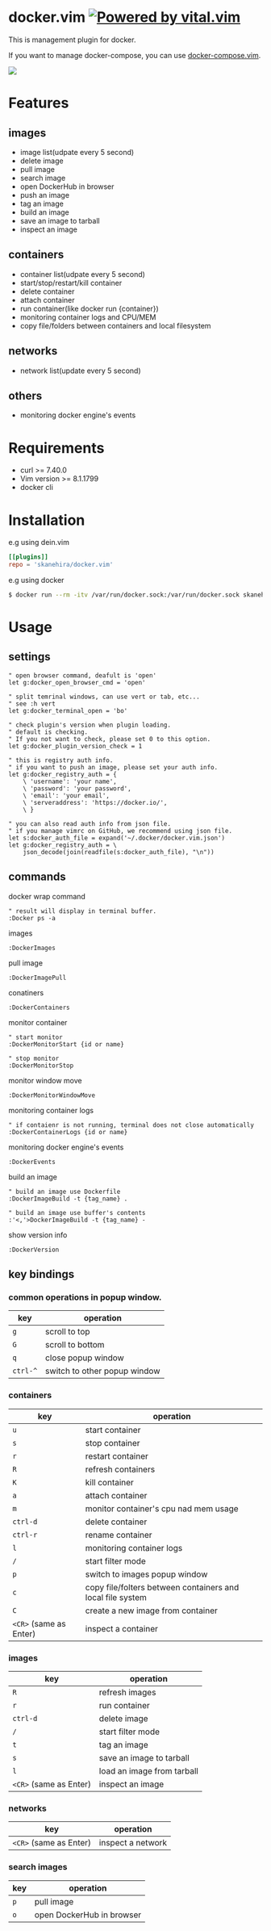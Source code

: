 # docker.vim [![Powered by vital.vim](https://img.shields.io/badge/powered%20by-vital.vim-80273f.svg)](https://github.com/vim-jp/vital.vim)

This is management plugin for docker.

If you want to manage docker-compose, you can use [docker-compose.vim](https://github.com/skanehira/docker-compose.vim).

![](https://imgur.com/5h1FufL.gif)

# Features
## images
- image list(udpate every 5 second)
- delete image
- pull image
- search image
- open DockerHub in browser
- push an image
- tag an image
- build an image
- save an image to tarball
- inspect an image

## containers
- container list(udpate every 5 second)
- start/stop/restart/kill container
- delete container
- attach container
- run container(like docker run {container})
- monitoring container logs and CPU/MEM
- copy file/folders between containers and local filesystem

## networks
- network list(update every 5 second)

## others
- monitoring docker engine's events

# Requirements
- curl >= 7.40.0
- Vim version >= 8.1.1799
- docker cli

# Installation
e.g using dein.vim

```toml
[[plugins]]
repo = 'skanehira/docker.vim'
```

e.g using docker

```sh
$ docker run --rm -itv /var/run/docker.sock:/var/run/docker.sock skanehira/docker.vim
```

# Usage
## settings
```vim
" open browser command, deafult is 'open'
let g:docker_open_browser_cmd = 'open'

" split temrinal windows, can use vert or tab, etc...
" see :h vert
let g:docker_terminal_open = 'bo'

" check plugin's version when plugin loading.
" default is checking.
" If you not want to check, please set 0 to this option.
let g:docker_plugin_version_check = 1

" this is registry auth info.
" if you want to push an image, please set your auth info.
let g:docker_registry_auth = {
	\ 'username': 'your name',
	\ 'password': 'your password',
	\ 'email': 'your email',
	\ 'serveraddress': 'https://docker.io/',
	\ }

" you can also read auth info from json file.
" if you manage vimrc on GitHub, we recommend using json file.
let s:docker_auth_file = expand('~/.docker/docker.vim.json')
let g:docker_registry_auth = \
	json_decode(join(readfile(s:docker_auth_file), "\n"))
```

## commands
docker wrap command

```vim
" result will display in terminal buffer.
:Docker ps -a
```

images
```vim
:DockerImages
```

pull image
```vim
:DockerImagePull
```

conatiners
```vim
:DockerContainers
```

monitor container
```vim
" start monitor
:DockerMonitorStart {id or name}

" stop monitor
:DockerMonitorStop
```

monitor window move
```vim
:DockerMonitorWindowMove
```

monitoring container logs
```vim
" if contaienr is not running, terminal does not close automatically
:DockerContainerLogs {id or name}
```

monitoring docker engine's events
```vim
:DockerEvents
```

build an image
```vim
" build an image use Dockerfile
:DockerImageBuild -t {tag_name} .

" build an image use buffer's contents
:'<,'>DockerImageBuild -t {tag_name} -
```

show version info
```vim
:DockerVersion
```

## key bindings
### common operations in popup window.

| key      | operation                    |
|----------|------------------------------|
| `g`      | scroll to top                |
| `G`      | scroll to bottom             |
| `q`      | close popup window           |
| `ctrl-^` | switch to other popup window |

### containers

| key                    | operation                                                  |
|------------------------|------------------------------------------------------------|
| `u`                    | start container                                            |
| `s`                    | stop container                                             |
| `r`                    | restart container                                          |
| `R`                    | refresh containers                                         |
| `K`                    | kill container                                             |
| `a`                    | attach container                                           |
| `m`                    | monitor container's cpu nad mem usage                      |
| `ctrl-d`               | delete container                                           |
| `ctrl-r`               | rename container                                           |
| `l`                    | monitoring container logs                                  |
| `/`                    | start filter mode                                          |
| `p`                    | switch to images popup window                              |
| `c`                    | copy file/folters between containers and local file system |
| `C`                    | create a new image from container                          |
| `<CR>` (same as Enter) | inspect a container                                        |

### images

| key                    | operation                         |
|------------------------|-----------------------------------|
| `R`                    | refresh images                    |
| `r`                    | run container                     |
| `ctrl-d`               | delete image                      |
| `/`                    | start filter mode                 |
| `t`                    | tag an image                      |
| `s`                    | save an image to tarball          |
| `l`                    | load an image from tarball        |
| `<CR>` (same as Enter) | inspect an image                  |

### networks
| key                    | operation         |
|------------------------|-------------------|
| `<CR>` (same as Enter) | inspect a network |

### search images

| key | operation                 |
|-----|---------------------------|
| `p` | pull image                |
| `o` | open DockerHub in browser |

